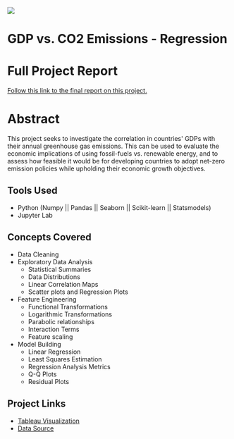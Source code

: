 ![](https://github.com/TommyAngelini/Data-Science-Projects/blob/main/Projects/GDPVersusEmissions/Images/thumbnail.jpg)
# GDP vs. CO2 Emissions - Regression

# Full Project Report
[Follow this link to the final report on this project.](https://tomasangelini.com/gdpvsco2page.html) 

# Abstract
This project seeks to investigate the correlation in countries' GDPs with their annual greenhouse gas emissions. This can be used to evaluate the economic implications of using fossil-fuels vs. renewable energy, and to assess how feasible it would be for developing countries to adopt net-zero emission policies while upholding their economic growth objectives.

## Tools Used
- Python (Numpy || Pandas || Seaborn || Scikit-learn || Statsmodels)
- Jupyter Lab

## Concepts Covered
- Data Cleaning
- Exploratory Data Analysis
	- Statistical Summaries
	- Data Distributions
	- Linear Correlation Maps
	- Scatter plots and Regression Plots
- Feature Engineering
	- Functional Transformations
	- Logarithmic Transformations
	- Parabolic relationships
	- Interaction Terms
	- Feature scaling
- Model Building
	- Linear Regression
	- Least Squares Estimation
	- Regression Analysis Metrics
	- Q-Q Plots
	- Residual Plots

## Project Links
- [Tableau Visualization](https://public.tableau.com/app/profile/tomas.angelini/viz/GDPvsCO2EmissionsbyCountry/CountryGDPvs_CO2EmissionsDashboard)
- [Data Source](https://ourworldindata.org/grapher/co2-emissions-vs-gdp)

                                                            
